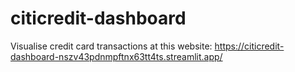 # citicredit-dashboard
Visualise credit card transactions at this website: https://citicredit-dashboard-nszv43pdnmpftnx63tt4ts.streamlit.app/
